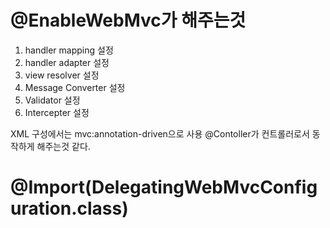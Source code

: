 #  @EnableWebMvc가 해주는것 
1. handler mapping 설정
1. handler adapter 설정
1. view resolver 설정
1. Message Converter 설정
1. Validator 설정
1. Intercepter 설정 

XML 구성에서는 mvc:annotation-driven으로 사용 
@Contoller가 컨트롤러로서 동작하게 해주는것 같다.

# @Import(DelegatingWebMvcConfiguration.class)